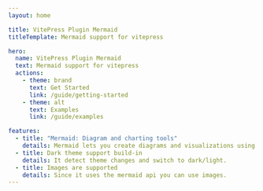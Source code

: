 ```yaml
---
layout: home

title: VitePress Plugin Mermaid
titleTemplate: Mermaid support for vitepress

hero:
  name: VitePress Plugin Mermaid
  text: Mermaid support for vitepress
  actions:
    - theme: brand
      text: Get Started
      link: /guide/getting-started
    - theme: alt
      text: Examples
      link: /guide/examples

features:
  - title: "Mermaid: Diagram and charting tools"
    details: Mermaid lets you create diagrams and visualizations using text and code..
  - title: Dark theme support build-in
    details: It detect theme changes and switch to dark/light.
  - title: Images are supported
    details: Since it uses the mermaid api you can use images.
---
```

